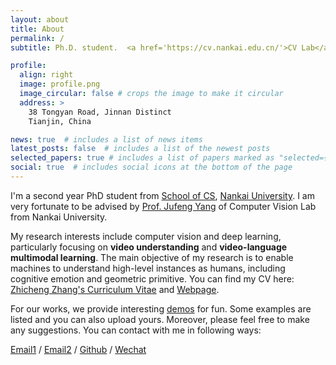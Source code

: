 ```yaml
---
layout: about
title: About
permalink: /
subtitle: Ph.D. student.  <a href='https://cv.nankai.edu.cn/'>CV Lab</a>.   <a href='https://cc.nankai.edu.cn/'>Nankai University</a>.   gloryzzc6@sina.com.

profile:
  align: right
  image: profile.png
  image_circular: false # crops the image to make it circular
  address: >
    38 Tongyan Road, Jinnan Distinct
    Tianjin, China

news: true  # includes a list of news items
latest_posts: false  # includes a list of the newest posts
selected_papers: true # includes a list of papers marked as "selected={true}"
social: true  # includes social icons at the bottom of the page
---
```



I'm a second year PhD student from [School of CS](https://cc.nankai.edu.cn/), [Nankai University](https://www.nankai.edu.cn/). I am very fortunate to be advised by [Prof. Jufeng Yang](https://cv.nankai.edu.cn/) of Computer Vision Lab from Nankai University. 


My research interests include computer vision and deep learning, particularly focusing on **video understanding** and **video-language multimodal learning**. The main objective of my research is to enable machines to understand high-level instances as humans, including cognitive emotion and geometric primitive. You can find my CV here: [Zhicheng Zhang's Curriculum Vitae](../assets/pdf/NKU_zzc_CV_nounderreview.pdf) and [Webpage](/cv/).


For our works, we provide interesting [demos](/projects/) for fun. Some examples are listed and you can also upload yours. Moreover, please feel free to make any suggestions. You can contact with me in following ways:

[Email1](mailto:gloryzzc6@sina.com) / [Email2](mailto:1120210216@mail.nankai.edu.cn) / [Github](https://github.com/nku-zhichengzhang) / [Wechat](../assets/img/Wechat.png)

<!-- <center class="half">
    <img src="../assets/img/Github_Wechat.jpg" width="200"/>
</center> -->